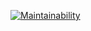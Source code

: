 [![Maintainability](https://api.codeclimate.com/v1/badges/ba1854be3f8b2a5282da/maintainability)](https://codeclimate.com/github/L1kaf/Kinopoisk-Lite/maintainability)
